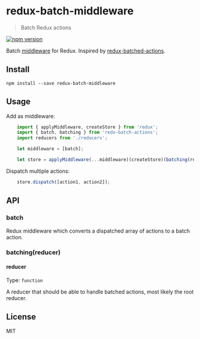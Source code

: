 # redux-batch-middleware

> Batch Redux actions

[![npm version](https://img.shields.io/npm/v/redux-batch-middleware.svg?style=flat-square)](https://www.npmjs.com/package/redux-batch-middleware)

Batch [middleware](http://rackt.github.io/redux/docs/advanced/Middleware.html) for Redux. Inspired by [redux-batched-actions](https://github.com/tshelburne/redux-batched-actions).

## Install

```
npm install --save redux-batch-middleware
```

## Usage

Add as middleware:

```js
    import { applyMiddleware, createStore } from 'redux';
    import { batch, batching } from 'redx-batch-actions';
    import reducers from './reducers';

    let middleware = [batch];

    let store = applyMiddleware(...middleware)(createStore)(batching(reducers));
```

Dispatch multiple actions:

```js
    store.dispatch([action1, action2]);
```

## API

### batch

Redux middleware which converts a dispatched array of actions to a batch action.

### batching(reducer)

#### reducer

Type: `function`

A reducer that should be able to handle batched actions, most likely the root reducer.

## License

MIT
